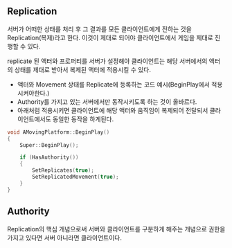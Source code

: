 ## Replication

서버가 어떠한 상태를 처리 후 그 결과를 모든 클라이언트에게 전하는 것을 Replication(복제)라고 한다. 이것이 제대로 되어야 클라이언트에서 게임을 제대로 진행할 수 있다.

replicate 된 액터와 프로퍼티를 서버가 설정해야 클라이언트는 해당 서버에서의 액터의 상태를 제대로 받아서 복제된 액터에 적용시킬 수 있다.

- 액터와 Movement 상태를 Replicate에 등록하는 코드 예시(BeginPlay에서 적용시켜야한다.)
- Authority를 가지고 있는 서버에서만 동작시키도록 하는 것이 올바르다.
- 아래처럼 적용시키면 클라이언트에 해당 액터와 움직임이 복제되어 전달되서 클라이언트에서도 동일한 동작을 하게된다.

```C++
void AMovingPlatform::BeginPlay()
{
    Super::BeginPlay();

    if (HasAuthority())
    {
        SetReplicates(true);
        SetReplicatedMovement(true);
    }
}
```

## Authority

Replication의 핵심 개념으로써 서버와 클라이언트를 구분하게 해주는 개념으로 권한을 가지고 있다면 서버 아니라면 클라이언트이다.

